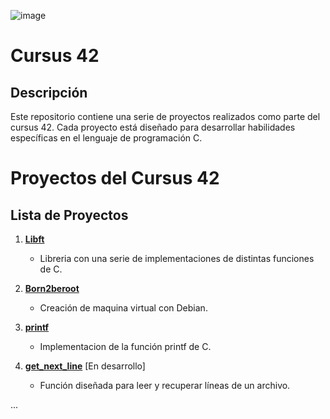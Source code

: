 ![image](https://github.com/Daviichii89/cursus_42/assets/21307408/1a6e30a3-fa2e-4976-a9bd-6feee7e6304b)
# Cursus 42 

## Descripción
Este repositorio contiene una serie de proyectos realizados como parte del cursus 42. Cada proyecto está diseñado para desarrollar habilidades específicas en el lenguaje de programación C.


# Proyectos del Cursus 42

## Lista de Proyectos

1. **[Libft](https://github.com/Daviichii89/cursus_42/tree/main/Libft)**
   - Libreria con una serie de implementaciones de distintas funciones de C.
  
2. **[Born2beroot](https://github.com/Daviichii89/cursus_42/tree/main/Libft)**
   - Creación de maquina virtual con Debian.

4. **[printf](https://github.com/Daviichii89/cursus_42/tree/main/printf)**
   - Implementacion de la función printf de C.
     
6. **[get_next_line](https://github.com/Daviichii89/cursus_42/tree/main/get_next_line)** [En desarrollo]
   - Función diseñada para leer y recuperar líneas de un archivo.

...
